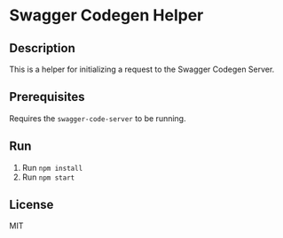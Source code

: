 # Swagger Codegen Helper

## Description
This is a helper for initializing a request to the Swagger Codegen Server.

## Prerequisites
Requires the `swagger-code-server` to be running.

## Run
1. Run `npm install`
2. Run `npm start`

## License
MIT
